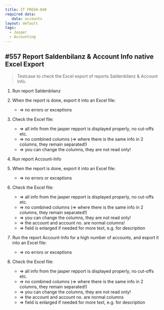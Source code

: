 ```yaml
---
title: IT FRESH-840
required data:
   data: accounts 
layout: default
tags:
  - Jasper
  - Accounting
---
```

## #557 Report Saldenbilanz & Account Info native Excel Export

> Testcase to check the Excel export of reports Saldenbilanz & Account Info.

1. Run report Saldenbilanz

1. When the report is done, export it into an Excel file:
	* => no errors or exceptions

1. Check the Excel file:
	* => all info from the jasper repport is displayed properly, no cut-offs etc.
	* => no combined columns (=> where there is the same info in 2 columns, they remain separated!)
	* => you can change the columns, they are not read only!
	
1. Run report Account-Info

1. When the report is done, export it into an Excel file:
	* => no errors or exceptions

1. Check the Excel file:
	* => all info from the jasper repport is displayed properly, no cut-offs etc.
	* => no combined columns (=> where there is the same info in 2 columns, they remain separated!)
	* => you can change the columns, they are not read only!
	* => the account and account no. are normal columns!
	* => field is enlarged if needed for more text, e.g. for description
	
1. Run the report Account-Info for a high number of accounts, and export it into an Excel file:
	* => no errors or exceptions

1. Check the Excel file:
	* => all info from the jasper repport is displayed properly, no cut-offs etc.
	* => no combined columns (=> where there is the same info in 2 columns, they remain separated!)
	* => you can change the columns, they are not read only!
	* => the account and account no. are normal columns
	* => field is enlarged if needed for more text, e.g. for description
 
